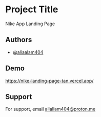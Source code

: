 # Project Title

Nike App Landing Page 


## Authors

- [@aliaalam404](https://aliaalam.xyz)


## Demo

https://nike-landing-page-tan.vercel.app/


## Support

For support, email aliallam404@proton.me

